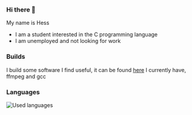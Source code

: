 ### Hi there 👋

<!--
**hrlou/hrlou** is a ✨ _special_ ✨ repository because its `README.md` (this file) appears on your GitHub profile.

Here are some ideas to get you started:

- 🔭 I’m currently working on ...
- 🌱 I’m currently learning ...
- 👯 I’m looking to collaborate on ...
- 🤔 I’m looking for help with ...
- 💬 Ask me about ...
- 📫 How to reach me: ...
- 😄 Pronouns: ...
- ⚡ Fun fact: ...
-->
My name is Hess 
- I am a student interested in the C programming language
- I am unemployed and not looking for work

### Builds
I build some software I find useful, it can be found [here](https://dump.hral.xyz/builds)
I currently have, ffmpeg and gcc

### Languages

![Used languages](https://github-readme-stats.vercel.app/api/top-langs/?username=hrlou)

